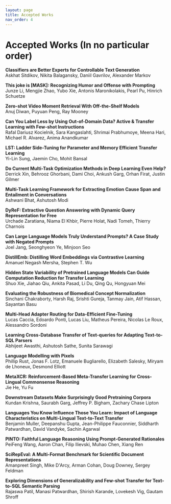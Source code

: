 ```yaml
---
layout: page
title: Accepted Works
nav_order: 4
---
```


# Accepted Works (In no particular order)

**Classifiers are Better Experts for Controllable Text Generation**  
Askhat Sitdikov, Nikita Balagansky, Daniil Gavrilov, Alexander Markov

**This joke is [MASK]: Recognizing Humor and Offense with Prompting**  
Junze Li, Mengjie Zhao, Yubo Xie, Antonis Maronikolakis, Pearl Pu, Hinrich Schuetze

**Zero-shot Video Moment Retrieval With Off-the-Shelf Models**  
Anuj Diwan, Puyuan Peng, Ray Mooney

**Can You Label Less by Using Out-of-Domain Data? Active & Transfer Learning with Few-shot Instructions**  
Rafal Dariusz Kocielnik, Sara Kangaslahti, Shrimai Prabhumoye, Meena Hari, Michael R. Alvarez, Anima Anandkumar

**LST: Ladder Side-Tuning for Parameter and Memory Efficient Transfer Learning**  
Yi-Lin Sung, Jaemin Cho, Mohit Bansal

**Do Current Multi-Task Optimization Methods in Deep Learning Even Help?**  
Derrick Xin, Behrooz Ghorbani, Dami Choi, Ankush Garg, Orhan Firat, Justin Gilmer

**Multi-Task Learning Framework for Extracting Emotion Cause Span and Entailment in Conversations**  
Ashwani Bhat, Ashutosh Modi

**DyReF: Extractive Question Answering with Dynamic Query Representation for Free**  
Urchade Zaratiana, Niama El Khbir, Pierre Holat, Nadi Tomeh, Thierry Charnois

**Can Large Language Models Truly Understand Prompts? A Case Study with Negated Prompts**  
Joel Jang, Seonghyeon Ye, Minjoon Seo

**DistillEmb: Distilling Word Embeddings via Contrastive Learning**  
Amanuel Negash Mersha, Stephen T. Wu

**Hidden State Variability of Pretrained Language Models Can Guide Computation Reduction for Transfer Learning**  
Shuo Xie, Jiahao Qiu, Ankita Pasad, Li Du, Qing Qu, Hongyuan Mei

**Evaluating the Robustness of Biomedical Concept Normalization**  
Sinchani Chakraborty, Harsh Raj, Srishti Gureja, Tanmay Jain, Atif Hassan, Sayantan Basu

**Multi-Head Adapter Routing for Data-Efficient Fine-Tuning**  
Lucas Caccia, Edoardo Ponti, Lucas Liu, Matheus Pereira, Nicolas Le Roux, Alessandro Sordoni

**Learning Cross-Database Transfer of Text-queries for Adapting Text-to-SQL Parsers**  
Abhijeet Awasthi, Ashutosh Sathe, Sunita Sarawagi

**Language Modelling with Pixels**  
Phillip Rust, Jonas F. Lotz, Emanuele Bugliarello, Elizabeth Salesky, Miryam de Lhoneux, Desmond Elliott

**MetaXCR: Reinforcement-Based Meta-Transfer Learning for Cross-Lingual Commonsense Reasoning**  
Jie He, Yu Fu

**Downstream Datasets Make Surprisingly Good Pretraining Corpora**  
Kundan Krishna, Saurabh Garg, Jeffrey P. Bigham, Zachary Chase Lipton

**Languages You Know Influence Those You Learn: Impact of Language Characteristics on Multi-Lingual Text-to-Text Transfer**  
Benjamin Muller, Deepanshu Gupta, Jean-Philippe Fauconnier, Siddharth Patwardhan, David Vandyke, Sachin Agarwal

**PINTO: Faithful Language Reasoning Using Prompt-Generated Rationales**  
PeiFeng Wang, Aaron Chan, Filip Ilievski, Muhao Chen, Xiang Ren

**SciRepEval: A Multi-Format Benchmark for Scientific Document Representations**  
Amanpreet Singh, Mike D'Arcy, Arman Cohan, Doug Downey, Sergey Feldman

**Exploring Dimensions of Generalizability and Few-shot Transfer for Text-to-SQL Semantic Parsing**  
Rajaswa Patil, Manasi Patwardhan, Shirish Karande, Lovekesh Vig, Gautam Shroff

